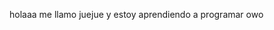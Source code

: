 holaaa me llamo juejue y estoy aprendiendo a programar owo

<!---
juehjueh/juehjueh is a ✨ special ✨ repository because its `README.md` (this file) appears on your GitHub profile.
You can click the Preview link to take a look at your changes.
--->
